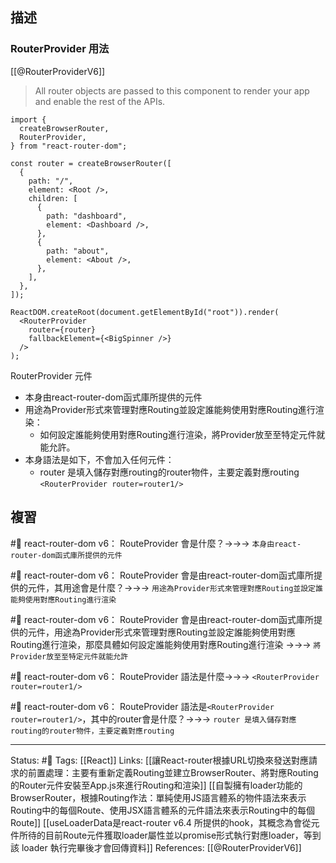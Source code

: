 ## 描述

### RouterProvider 用法
[[@RouterProviderV6]]

> All router objects are passed to this component to render your app and enable the rest of the APIs.

```
import {
  createBrowserRouter,
  RouterProvider,
} from "react-router-dom";

const router = createBrowserRouter([
  {
    path: "/",
    element: <Root />,
    children: [
      {
        path: "dashboard",
        element: <Dashboard />,
      },
      {
        path: "about",
        element: <About />,
      },
    ],
  },
]);

ReactDOM.createRoot(document.getElementById("root")).render(
  <RouterProvider
    router={router}
    fallbackElement={<BigSpinner />}
  />
);
```


RouterProvider 元件
- 本身由react-router-dom函式庫所提供的元件
- 用途為Provider形式來管理對應Routing並設定誰能夠使用對應Routing進行渲染：
	- 如何設定誰能夠使用對應Routing進行渲染，將Provider放至至特定元件就能允許。
- 本身語法是如下，不會加入任何元件：
	- router 是填入儲存對應routing的router物件，主要定義對應routing
`<RouterProvider router=router1/>`

## 複習

#🧠 react-router-dom v6： RouteProvider 會是什麼？->->-> `本身由react-router-dom函式庫所提供的元件`
<!--SR:!2023-01-19,26,250-->

#🧠 react-router-dom v6： RouteProvider 會是由react-router-dom函式庫所提供的元件，其用途會是什麼？->->-> `用途為Provider形式來管理對應Routing並設定誰能夠使用對應Routing進行渲染`
<!--SR:!2023-01-15,23,250-->

#🧠 react-router-dom v6： RouteProvider 會是由react-router-dom函式庫所提供的元件，用途為Provider形式來管理對應Routing並設定誰能夠使用對應Routing進行渲染，那麼具體如何設定誰能夠使用對應Routing進行渲染 ->->-> `將Provider放至至特定元件就能允許`
<!--SR:!2023-03-03,52,250-->

#🧠  react-router-dom v6： RouteProvider 語法是什麼->->-> `<RouterProvider router=router1/>`
<!--SR:!2023-03-09,55,250-->

#🧠 react-router-dom v6： RouteProvider 語法是`<RouterProvider router=router1/>`，其中的router會是什麼？->->-> `router 是填入儲存對應routing的router物件，主要定義對應routing`
<!--SR:!2023-01-18,25,250-->



---
Status: #🌱 
Tags:
[[React]]
Links:
[[讓React-router根據URL切換來發送對應請求的前置處理：主要有重新定義Routing並建立BrowserRouter、將對應Routing的Router元件安裝至App.js來進行Routing和渲染]]
[[自製擁有loader功能的BrowserRouter，根據Routing作法：單純使用JS語言體系的物件語法來表示Routing中的每個Route、使用JSX語言體系的元件語法來表示Routing中的每個Route]]
[[useLoaderData是react-router v6.4 所提供的hook，其概念為會從元件所待的目前Route元件獲取loader屬性並以promise形式執行對應loader，等到該 loader 執行完畢後才會回傳資料]]
References:
[[@RouterProviderV6]]